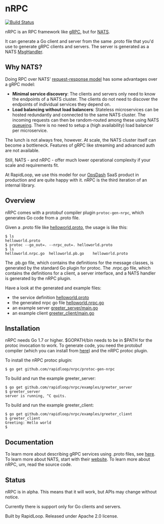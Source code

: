 # nRPC

[![Build Status](https://travis-ci.org/rapidloop/nrpc.svg?branch=master)](https://travis-ci.org/rapidloop/nrpc)

nRPC is an RPC framework like [gRPC](https://grpc.io/), but for
[NATS](https://nats.io/).

It can generate a Go client and server from the same .proto file that you'd
use to generate gRPC clients and servers. The server is generated as a NATS
[MsgHandler](https://godoc.org/github.com/nats-io/go-nats#MsgHandler).

## Why NATS?

Doing RPC over NATS'
[request-response model](http://nats.io/documentation/concepts/nats-req-rep/)
has some advantages over a gRPC model:

- **Minimal service discovery**: The clients and servers only need to know the
  endpoints of a NATS cluster. The clients do not need to discover the
  endpoints of individual services they depend on.
- **Load balancing without load balancers**: Stateless microservices can be
  hosted redundantly and connected to the same NATS cluster. The incoming
  requests can then be random-routed among these using NATS
  [queueing](http://nats.io/documentation/concepts/nats-queueing/). There is
  no need to setup a (high availability) load balancer per microservice.

The lunch is not always free, however. At scale, the NATS cluster itself can
become a bottleneck. Features of gRPC like streaming and advanced auth are not
available.

Still, NATS - and nRPC - offer much lower operational complexity if your
scale and requirements fit.

At RapidLoop, we use this model for our [OpsDash](https://www.opsdash.com)
SaaS product in production and are quite happy with it. nRPC is the third
iteration of an internal library.

## Overview

nRPC comes with a protobuf compiler plugin `protoc-gen-nrpc`, which generates
Go code from a .proto file.

Given a .proto file like [helloworld.proto](https://github.com/grpc/grpc-go/blob/master/examples/helloworld/helloworld/helloworld.proto), the usage is like this:

```
$ ls
helloworld.proto
$ protoc --go_out=. --nrpc_out=. helloworld.proto
$ ls
helloworld.nrpc.go	helloworld.pb.go	helloworld.proto
```

The .pb.go file, which contains the definitions for the message classes, is
generated by the standard Go plugin for protoc. The .nrpc.go file, which
contains the definitions for a client, a server interface, and a NATS handler
is generated by the nRPC plugin.

Have a look at the generated and example files:

- the service definition [helloworld.proto](https://github.com/rapidloop/nrpc/tree/master/examples/helloworld/helloworld/helloworld.proto)
- the generated nrpc go file [helloworld.nrpc.go](https://github.com/rapidloop/nrpc/tree/master/examples/helloworld/helloworld/helloworld.nrpc.go)
- an example server [greeter_server/main.go](https://github.com/rapidloop/nrpc/tree/master/examples/helloworld/greeter_server/main.go)
- an example client [greeter_client/main.go](https://github.com/rapidloop/nrpc/tree/master/examples/helloworld/greeter_client/main.go)

## Installation

nRPC needs Go 1.7 or higher. $GOPATH/bin needs to be in $PATH for the protoc
invocation to work. To generate code, you need the protobuf compiler (which
you can install from [here](https://github.com/google/protobuf/releases))
and the nRPC protoc plugin.

To install the nRPC protoc plugin:

```
$ go get github.com/rapidloop/nrpc/protoc-gen-nrpc
```

To build and run the example greeter_server:

```
$ go get github.com/rapidloop/nrpc/examples/greeter_server
$ greeter_server
server is running, ^C quits.
```

To build and run the example greeter_client:

```
$ go get github.com/rapidloop/nrpc/examples/greeter_client
$ greeter_client
Greeting: Hello world
$
```

## Documentation

To learn more about describing gRPC services using .proto files, see [here](https://grpc.io/docs/guides/concepts.html).
To learn more about NATS, start with their [website](https://nats.io/). To
learn more about nRPC, um, read the source code.

## Status

nRPC is in alpha. This means that it will work, but APIs may change without
notice.

Currently there is support only for Go clients and servers.

Built by RapidLoop. Released under Apache 2.0 license.

